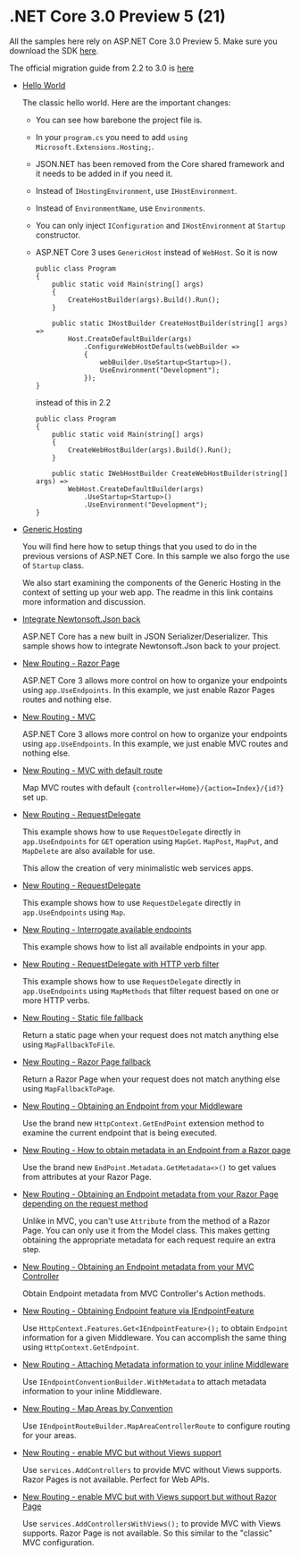 # .NET Core 3.0 Preview 5 (21)

All the samples here rely on ASP.NET Core 3.0 Preview 5. Make sure you download the SDK [here](https://dotnet.microsoft.com/download/dotnet-core/3.0).

The official migration guide from 2.2 to 3.0 is [here](https://docs.microsoft.com/en-us/aspnet/core/migration/22-to-30?view=aspnetcore-2.2&tabs=visual-studio)


* [Hello World](/projects/3-0/hello-world-with-reload)

  The classic hello world. Here are the important changes:
  
  * You can see how barebone the project file is. 
  * In your `program.cs` you need to add `using Microsoft.Extensions.Hosting;`.
  * JSON.NET has been removed from the Core shared framework and it needs to be added in if you need it.
  * Instead of `IHostingEnvironment`, use `IHostEnvironment`.
  * Instead of `EnvironmentName`, use `Environments`.
  * You can only inject `IConfiguration` and `IHostEnvironment` at `Startup` constructor.
  * ASP.NET Core 3 uses `GenericHost` instead of `WebHost`. So it is now
    ```
    public class Program
    {
        public static void Main(string[] args)
        {
            CreateHostBuilder(args).Build().Run();
        }

        public static IHostBuilder CreateHostBuilder(string[] args) =>
            Host.CreateDefaultBuilder(args)
                .ConfigureWebHostDefaults(webBuilder =>
                {
                    webBuilder.UseStartup<Startup>().
                    UseEnvironment("Development");
                });
    }
    ```    

    instead of this in 2.2

    ```
    public class Program
    {
        public static void Main(string[] args)
        {
            CreateWebHostBuilder(args).Build().Run();
        }

        public static IWebHostBuilder CreateWebHostBuilder(string[] args) =>
            WebHost.CreateDefaultBuilder(args)
                .UseStartup<Startup>()
                .UseEnvironment("Development");
    }
    ```

* [Generic Hosting](/projects/3-0/hosting)

  You will find here how to setup things that you used to do in the previous versions of ASP.NET Core. In this sample we also forgo the use of `Startup` class.

  We also start examining the components of the Generic Hosting in the context of setting up your web app. The readme in this link contains more information and discussion.  

* [Integrate Newtonsoft.Json back](/projects/3-0/newtonsoft-json)

  ASP.NET Core has a new built in JSON Serializer/Deserializer. This sample shows how to integrate Newtonsoft.Json back to your project.

* [New Routing - Razor Page](/projects/3-0/new-routing)

  ASP.NET Core 3 allows more control on how to organize your endpoints using `app.UseEndpoints`. In this example, we just enable Razor Pages routes and nothing else.

* [New Routing - MVC](/projects/3-0/new-routing-2)

  ASP.NET Core 3 allows more control on how to organize your endpoints using `app.UseEndpoints`. In this example, we just enable MVC routes and nothing else.

* [New Routing - MVC with default route](/projects/3-0/new-routing-3)

  Map MVC routes with default `{controller=Home}/{action=Index}/{id?}` set up.

* [New Routing - RequestDelegate](/projects/3-0/new-routing-4)

  This example shows how to use `RequestDelegate` directly in `app.UseEndpoints` for `GET` operation using `MapGet`. `MapPost`, `MapPut`, and `MapDelete` are also available for use.

  This allow the creation of very minimalistic web services apps.

* [New Routing - RequestDelegate](/projects/3-0/new-routing-5)

  This example shows how to use `RequestDelegate` directly in `app.UseEndpoints` using `Map`.

* [New Routing - Interrogate available endpoints](/projects/3-0/new-routing-6)

  This example shows how to list all available endpoints in your app.

* [New Routing - RequestDelegate with HTTP verb filter](/projects/3-0/new-routing-7)

  This example shows how to use `RequestDelegate` directly in `app.UseEndpoints` using `MapMethods` that filter request based on one or more HTTP verbs.

* [New Routing - Static file fallback](/projects/3-0/new-routing-8)

  Return a static page when your request does not match anything else using `MapFallbackToFile`.

* [New Routing - Razor Page fallback](/projects/3-0/new-routing-9)

  Return a Razor Page when your request does not match anything else using `MapFallbackToPage`.

* [New Routing - Obtaining an Endpoint from your Middleware](/projects/3-0/new-routing-10)

  Use the brand new `HttpContext.GetEndPoint` extension method to examine the current endpoint that is being executed.

* [New Routing - How to obtain metadata in an Endpoint from a Razor page](/projects/3-0/new-routing-11)

  Use the brand new `EndPoint.Metadata.GetMetadata<>()` to get values from attributes at your Razor Page.

* [New Routing - Obtaining an Endpoint metadata from your Razor Page depending on the request method](/projects/3-0/new-routing-12)

  Unlike in MVC, you can't use `Attribute` from the method of a Razor Page. You can only use it from the Model class. This makes getting obtaining the appropriate metadata for each request require an extra step.

* [New Routing - Obtaining an Endpoint metadata from your MVC Controller](/projects/3-0/new-routing-13)

  Obtain Endpoint metadata from MVC Controller's Action methods.

* [New Routing - Obtaining Endpoint feature via IEndpointFeature](/projects/3-0/new-routing-14)

  Use `HttpContext.Features.Get<IEndpointFeature>();` to obtain `Endpoint` information for a given Middleware. You can accomplish the same thing using `HttpContext.GetEndpoint`.

* [New Routing - Attaching Metadata information to your inline Middleware](/projects/3-0/new-routing-15)

  Use `IEndpointConventionBuilder.WithMetadata` to attach metadata information to your inline Middleware.

* [New Routing - Map Areas by Convention](/projects/3-0/new-routing-16)

  Use `IEndpointRouteBuilder.MapAreaControllerRoute` to configure routing for your areas.

* [New Routing - enable MVC but without Views support](/projects/3-0/new-routing-17)

  Use `services.AddControllers` to provide MVC without Views supports. Razor Pages is not available. Perfect for Web APIs.

* [New Routing - enable MVC but with Views support but without Razor Page](/projects/3-0/new-routing-18)

  Use `services.AddControllersWithViews();` to provide MVC with Views supports. Razor Page is not available. So this similar to the "classic" MVC configuration.